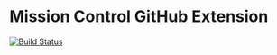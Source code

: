 # Mission Control GitHub Extension

[![Build Status](https://travis-ci.org/space-race/mc-ext-github.svg?branch=master)](https://travis-ci.org/space-race/mc-ext-github)
